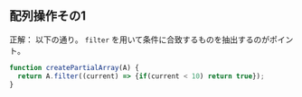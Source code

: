 ## 配列操作その1
正解：
以下の通り。
`filter` を用いて条件に合致するものを抽出するのがポイント。

```javascript
function createPartialArray(A) {
  return A.filter((current) => {if(current < 10) return true});
}
```
